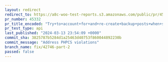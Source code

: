 ```yaml
---
layout: redirect
redirect_to: https://a8c-woo-test-reports.s3.amazonaws.com/public/pr/45332/api/index.html
pr_number: 45332
pr_title_encoded: "Try+to+account+for+and+re-create+backup+posts+when+syncing+orders"
pr_test_type: api
last_published: "2024-03-13 23:54:09 +0000"
commit_sha: 3825787b5284d1a25463d40753f860044892230b
commit_message: "Address PHPCS violations"
branch_name: fix/42746-part-2
passed: false
---
```


